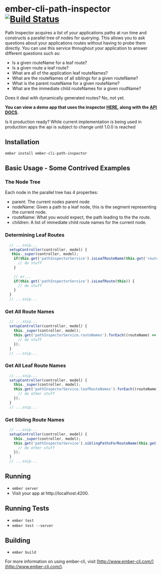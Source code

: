 # ember-cli-path-inspector [![Build Status](https://travis-ci.org/kennethdavidbuck/ember-cli-path-inspector.svg?branch=develop)](https://travis-ci.org/kennethdavidbuck/ember-cli-path-inspector)

Path Inspector acquires a list of your applications paths at run time and constructs a parallel tree of nodes for querying. This allows you to ask questions about your applications routes without having to probe them directly. You can use this service throughout your application to answer different questions such as:

- Is a given routeName for a leaf route?
- Is a given route a leaf route?
- What are all of the application leaf routeNames?
- What are the routeNames of all siblings for a given routeName?
- What is the parent routeName for a given routeName?
- What are the immediate child routeNames for a given routName?

Does it deal with dynamically generated routes? No, not yet.

**You can view a demo app that uses the inspector [HERE](http://kennethdavidbuck.github.io/ember-cli-path-inspector/), 
along with the [API DOCS](http://kennethdavidbuck.github.io/ember-cli-path-inspector/docs).**

Is it production ready? While current implementation is being used in production apps the api is subject to change until 1.0.0 is reached

## Installation
```
ember install ember-cli-path-inspector
```

## Basic Usage - Some Contrived Examples


### The Node Tree
Each node in the parallel tree has 4 properties:

- parent: The current nodes parent node
- nodeName: Given a path to a leaf node, this is the segment representing the current node.
- routeName: What you would expect, the path leading to the the route.
- children: A list of immediate child route names for the current node.

### Determining Leaf Routes
```javascript
  // ...snip...
  setupController(controller, model) {
   this._super(controller, model);
    if(this.get('pathInspectorService').isLeafRouteName(this.get('routeName')) {
      // do stuff
    }
    
    // or...
    if(this.get('pathInspectorService').isLeafRoute(this)) {
      // do stuff
    }
  }
  // ...snip...
```

### Get All Route Names
```javascript
  // ...snip...
  setupController(controller, model) {
    this._super(controller, model);
    this.get('pathInspectorService.routeNames').forEach((routeName) => {
      // do stuff
    });
  }
  // ...snip...
```

### Get All Leaf Route Names
```javascript
  // ...snip...
  setupController(controller, model) {
    this._super(controller, model);
    this.get('pathInspectorService.leafRouteNames').forEach((routeName) => {
      // do other stuff
    });
  }
  // ...snip...
```

### Get Sibling Route Names
```javascript
  // ...snip...
  setupController(controller, model) {
    this._super(controller, model);
    this.get('pathInspectorService').siblingPathsForRouteName(this.get('routeName')).forEach((routeName) => {
      // do other stuff
    });
  }
  // ...snip...
```

## Running

* `ember server`
* Visit your app at http://localhost:4200.

## Running Tests

* `ember test`
* `ember test --server`

## Building

* `ember build`

For more information on using ember-cli, visit [http://www.ember-cli.com/](http://www.ember-cli.com/).
